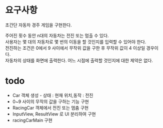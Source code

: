 
# 요구사항
초간단 자동차 경주 게임을 구현한다.

주어진 횟수 동안 n대의 자동차는 전진 또는 멈출 수 있다.  
사용자는 몇 대의 자동차로 몇 번의 이동을 할 것인지를 입력할 수 있어야 한다.  
전진하는 조건은 0에서 9 사이에서 무작위 값을 구한 후 무작위 값이 4 이상일 경우이다.  
자동차의 상태를 화면에 출력한다. 어느 시점에 출력할 것인지에 대한 제약은 없다.  


# todo
- Car 객체 생성 - 상태 : 현재 위치,동작 : 전진  
- 0~9 사이의 무작의 값을 구하는 기능 구현  
- RacingCar 객체에서 전진 또는 멈춤 구현
- InputView, ResultView 로 UI 분리하여 구현
- racingCarMain 구현 
